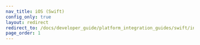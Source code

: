 ```yaml
---
nav_title: iOS (Swift)
config_only: true
layout: redirect
redirect_to: /docs/developer_guide/platform_integration_guides/swift/initial_sdk_setup/overview/
page_order: 1
---
```


